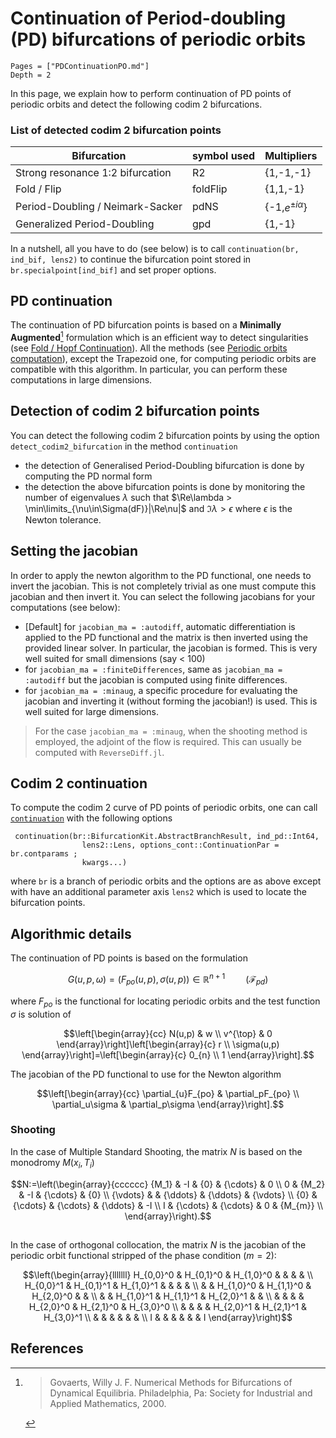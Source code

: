 # Continuation of Period-doubling (PD) bifurcations of periodic orbits

```@contents
Pages = ["PDContinuationPO.md"]
Depth = 2
```

In this page, we explain how to perform continuation of PD points of periodic orbits and detect the following codim 2 bifurcations.

### List of detected codim 2 bifurcation points
|Bifurcation|symbol used|Multipliers|
|---|---|---|
| Strong resonance 1:2 bifurcation | R2 | {1,-1,-1} |
| Fold / Flip| foldFlip | {1,1,-1} |
| Period-Doubling / Neimark-Sacker | pdNS | {-1,$e^{\pm i\alpha}$} |
| Generalized Period-Doubling | gpd | {1,-1} |


In a nutshell, all you have to do (see below) is to call `continuation(br, ind_bif, lens2)` to continue the bifurcation point stored in `br.specialpoint[ind_bif]` and set proper options.

## PD continuation

The continuation of PD bifurcation points is based on a **Minimally Augmented**[^Govaerts] formulation which is an efficient way to detect singularities (see [Fold / Hopf Continuation](@ref)). All the methods (see [Periodic orbits computation](@ref)), except the Trapezoid one, for computing periodic orbits are compatible with this algorithm. In particular, you can perform these computations in large dimensions.


## Detection of codim 2 bifurcation points

You can detect the following codim 2 bifurcation points by using the option `detect_codim2_bifurcation` in the method `continuation` 

- the detection of Generalised Period-Doubling bifurcation is done by computing the PD normal form
- the detection the above bifurcation points is done by monitoring the number of eigenvalues $\lambda$ such that $\Re\lambda > \min\limits_{\nu\in\Sigma(dF)}|\Re\nu|$ and $\Im\lambda > \epsilon$ where $\epsilon$ is the Newton tolerance.

## Setting the jacobian

In order to apply the newton algorithm to the PD functional, one needs to invert the jacobian. This is not completely trivial as one must compute this jacobian and then invert it. You can select the following jacobians for your computations (see below):

- [Default] for `jacobian_ma = :autodiff`, automatic differentiation is applied to the PD functional and the matrix is then inverted using the provided linear solver. In particular, the jacobian is formed. This is very well suited for small dimensions  (say < 100)
- for `jacobian_ma = :finiteDifferences`, same as `jacobian_ma = :autodiff` but the jacobian is computed using finite differences.
- for `jacobian_ma = :minaug`, a specific procedure for evaluating the jacobian and inverting it (without forming the jacobian!) is used. This is well suited for large dimensions.

> For the case `jacobian_ma = :minaug`, when the shooting method is employed, the adjoint of the flow is required. This can usually be computed with `ReverseDiff.jl`.

## Codim 2 continuation

To compute the codim 2 curve of PD points of periodic orbits, one can call [`continuation`](@ref) with the following options

```@docs
 continuation(br::BifurcationKit.AbstractBranchResult, ind_pd::Int64,
				lens2::Lens, options_cont::ContinuationPar = br.contparams ;
				kwargs...)
```

where `br` is a branch of periodic orbits and the options are as above except with have an additional parameter axis `lens2` which is used to locate the bifurcation points.

## Algorithmic details

The continuation of PD points is based on the formulation

$$G(u,p,\omega) = (F_{po}(u,p), \sigma(u,p))\in\mathbb R^{n+1}\quad\quad (\mathcal F_{pd})$$

where $F_{po}$ is the functional for locating periodic orbits and the test function $\sigma$ is solution of

$$\left[\begin{array}{cc}
N(u,p) & w \\
v^{\top} & 0
\end{array}\right]\left[\begin{array}{c}
r \\
\sigma(u,p)
\end{array}\right]=\left[\begin{array}{c}
0_{n} \\
1
\end{array}\right].$$

The jacobian of the PD functional to use for the Newton algorithm

$$\left[\begin{array}{cc}
\partial_{u}F_{po} & \partial_pF_{po} \\
\partial_u\sigma & \partial_p\sigma
\end{array}\right].$$

### Shooting
In the case of Multiple Standard Shooting, the matrix $N$ is based on the monodromy $M(x_i,T_i)$

$$N:=\left(\begin{array}{cccccc}
{M_1} & -I & {0} & {\cdots} & 0 \\
0 & {M_2} & -I & {\cdots} & {0} \\
{\vdots} &  & {\ddots} & {\ddots} & {\vdots} \\
{0} & {\cdots} & {\cdots} & {\ddots} & -I \\
I & {\cdots} & {\cdots} & 0 & {M_{m}} \\
\end{array}\right).$$

## 

In the case of orthogonal collocation, the matrix $N$ is the jacobian of the periodic orbit functional stripped of the phase condition ($m=2$):

$$\left(\begin{array}{lllllll}
H_{0,0}^0 & H_{0,1}^0 & H_{1,0}^0 & & & & \\
H_{0,0}^1 & H_{0,1}^1 & H_{1,0}^1 & & & & \\
& & H_{1,0}^0 & H_{1,1}^0 & H_{2,0}^0 & & \\
& & H_{1,0}^1 & H_{1,1}^1 & H_{2,0}^1 & & \\
& & & & H_{2,0}^0 & H_{2,1}^0 & H_{3,0}^0 \\
& & & & H_{2,0}^1 & H_{2,1}^1 & H_{3,0}^1 \\
& & & & & & \\
I & & & & & & I
\end{array}\right)$$

## References

[^Govaerts]:> Govaerts, Willy J. F. Numerical Methods for Bifurcations of Dynamical Equilibria. Philadelphia, Pa: Society for Industrial and Applied Mathematics, 2000.
